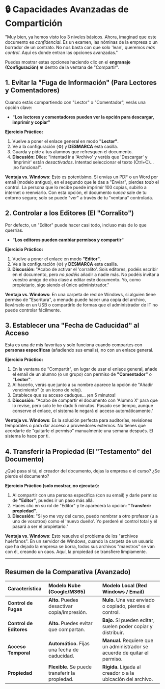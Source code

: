 # 🔒 Capacidades Avanzadas de Compartición

"Muy bien, ya hemos visto los 3 niveles básicos. Ahora, imaginad que este documento es *confidencial*. Es un examen, las nóminas de la empresa o un borrador de un contrato. No nos basta con que solo 'lean', queremos *más control*. Aquí es donde entran las opciones avanzadas."

Puedes mostrar estas opciones haciendo clic en el **engranaje (Configuración)** ⚙️ dentro de la ventana de "Compartir".

## 1. Evitar la "Fuga de Información" (Para Lectores y Comentadores)

Cuando estás compartiendo con "Lector" o "Comentador", verás una opción clave:

* **"Los lectores y comentadores pueden ver la opción para descargar, imprimir y copiar"**

**Ejercicio Práctico:**
1.  Vuelve a poner el enlace general en modo **"Lector"**.
2.  Ve a la configuración (⚙️) y **DESMARCA** esta casilla.
3.  Guarda y pide a tus alumnos que refresquen el documento.
4.  **Discusión:** Diles: "Intentad ir a 'Archivo' y veréis que 'Descargar' y 'Imprimir' están *desactivados*. Intentad seleccionar el texto (Ctrl+C)... ¡no funciona!".

**Ventaja vs. Windows:** Esto es potentísimo. Si envías un PDF o un Word por email (modelo antiguo), en el segundo que le das a "Enviar", pierdes *todo* el control. La persona que lo recibe puede imprimir 100 copias, subirlo a internet o reenviarlo. Con esta opción, el documento *nunca* sale de tu entorno seguro; solo se puede "ver" a través de tu "ventana" controlada.

## 2. Controlar a los Editores (El "Corralito")

Por defecto, un "Editor" puede hacer casi todo, incluso más de lo que querrías.

* **"Los editores pueden cambiar permisos y compartir"**

**Ejercicio Práctico:**
1.  Vuelve a poner el enlace en modo **"Editor"**.
2.  Ve a la configuración (⚙️) y **DESMARCA** esta casilla.
3.  **Discusión:** "Acabo de activar el 'corralito'. Sois editores, podéis escribir en el documento, pero *no podéis* añadir a nadie más. No podéis invitar a vuestro amigo de otra clase a editar este documento. Yo, como propietario, sigo siendo el único administrador."

**Ventaja vs. Windows:** En una carpeta de red de Windows, si alguien tiene permiso de "Escritura", a menudo puede hacer una copia del archivo, llevárselo en un USB o compartirlo de formas que el administrador de IT no puede controlar fácilmente.

## 3. Establecer una "Fecha de Caducidad" al Acceso

Esta es una de mis favoritas y solo funciona cuando compartes con **personas específicas** (añadiendo sus emails), no con un enlace general.

**Ejercicio Práctico:**
1.  En la ventana de "Compartir", en lugar de usar el enlace general, añade el email de un alumno (o un grupo) con permiso de **"Comentador"** o **"Lector"**.
2.  Al hacerlo, verás que junto a su nombre aparece la opción de "Añadir vencimiento" (o un icono de reloj).
3.  Establece que su acceso caduque... ¡en 5 minutos!
4.  **Discusión:** "Acabo de compartir el documento con 'Alumno X' para que lo revise, pero solo le he dado 5 minutos. Pasado ese tiempo, aunque conserve el enlace, el sistema le negará el acceso automáticamente."

**Ventaja vs. Windows:** Es la solución perfecta para auditorías, revisiones temporales o para dar acceso a proveedores externos. No tienes que acordarte de "quitarle el permiso" manualmente una semana después. El sistema lo hace por ti.

## 4. Transferir la Propiedad (El "Testamento" del Documento)

¿Qué pasa si tú, el creador del documento, dejas la empresa o el curso? ¿Se pierde el documento?

**Ejercicio Práctico (solo mostrar, no ejecutar):**
1.  Al compartir con una persona específica (con su email) y darle permiso de **"Editor"**, puedes ir un paso más allá.
2.  Haces clic en su rol de "Editor" y te aparecerá la opción: **"Transferir propiedad"**.
3.  **Discusión:** "Si yo me voy del curso, puedo nombrar a otro profesor (u a uno de vosotros) como el 'nuevo dueño'. Yo perderé el control total y él pasará a ser el propietario."

**Ventaja vs. Windows:** Esto resuelve el problema de los "archivos huérfanos". En un servidor de Windows, cuando la carpeta de un usuario que ha dejado la empresa se borra, todos sus archivos "maestros" se van con él, creando un caos. Aquí, la propiedad se transfiere limpiamente.

---

## Resumen de la Comparativa (Avanzado)

| Característica | Modelo Nube (Google/M365) | Modelo Local (Red Windows / Email) |
| :--- | :--- | :--- |
| **Control de Fugas** | **Alto.** Puedes desactivar copia/impresión. | **Nulo.** Una vez enviado o copiado, pierdes el control. |
| **Control de Editores**| **Alto.** Puedes evitar que compartan. | **Bajo.** Si pueden editar, suelen poder copiar y distribuir. |
| **Acceso Temporal** | **Automático.** Fijas una fecha de caducidad. | **Manual.** Requiere que un administrador se acuerde de quitar el permiso. |
| **Propiedad** | **Flexible.** Se puede transferir la propiedad. | **Rígida.** Ligada al creador o a la ubicación del archivo. |